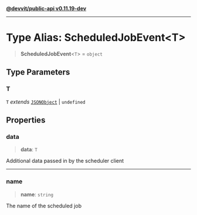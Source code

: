 [**@devvit/public-api v0.11.19-dev**](../README.md)

---

# Type Alias: ScheduledJobEvent\<T\>

> **ScheduledJobEvent**\<`T`\> = `object`

## Type Parameters

### T

`T` _extends_ [`JSONObject`](JSONObject.md) \| `undefined`

## Properties

<a id="data"></a>

### data

> **data**: `T`

Additional data passed in by the scheduler client

---

<a id="name"></a>

### name

> **name**: `string`

The name of the scheduled job
